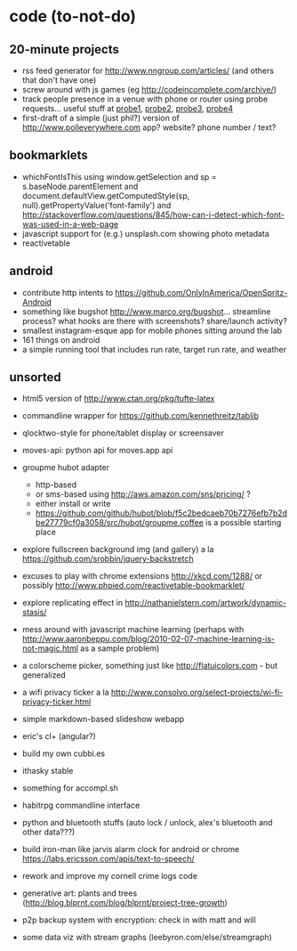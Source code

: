 code (to-not-do)
================

20-minute projects
------------------

- rss feed generator for http://www.nngroup.com/articles/ (and others that
  don't have one)
- screw around with js games (eg http://codeincomplete.com/archive/)
- track people presence in a venue with phone or router using probe requests...
  useful stuff at [probe1][], [probe2][], [probe3][], [probe4][]
- first-draft of a simple (just phil?) version of http://www.polleverywhere.com
  app? website? phone number / text?

[probe1]: http://en.wikipedia.org/wiki/IEEE_802.11#Management_Frames
[probe2]: http://www.whitebyte.info/android/android-wifi-hotspot-manager-class
[probe3]: http://stackoverflow.com/questions/2264929/obtain-mac-address-of-devices-in-range-of-router
[probe4]: http://hak5.org/episodes/haktip-23

bookmarklets
------------

- whichFontIsThis using window.getSelection and sp = s.baseNode.parentElement
  and document.defaultView.getComputedStyle(sp,
  null).getPropertyValue('font-family') and
  http://stackoverflow.com/questions/845/how-can-i-detect-which-font-was-used-in-a-web-page
- javascript support for (e.g.) unsplash.com showing photo metadata
- reactivetable

android
-------

- contribute http intents to
  https://github.com/OnlyInAmerica/OpenSpritz-Android
- something like bugshot http://www.marco.org/bugshot... streamline process?
  what hooks are there with screenshots? share/launch activity?
- smallest instagram-esque app for mobile phones sitting around the lab
- 161 things on android
- a simple running tool that includes run rate, target run rate, and weather

unsorted
--------

- html5 version of http://www.ctan.org/pkg/tufte-latex
- commandline wrapper for https://github.com/kennethreitz/tablib
- qlocktwo-style for phone/tablet display or screensaver
- moves-api: python api for moves.app api
- groupme hubot adapter

  - http-based
  - or sms-based using http://aws.amazon.com/sns/pricing/ ?
  - either install or write
  - https://github.com/github/hubot/blob/f5c2bedcaeb70b7276efb7b2dbe27779cf0a3058/src/hubot/groupme.coffee is a possible starting place

- explore fullscreen background img (and gallery) a la
  https://github.com/srobbin/jquery-backstretch
- excuses to play with chrome extensions http://xkcd.com/1288/ or possibly
  http://www.phpied.com/reactivetable-bookmarklet/
- explore replicating effect in http://nathanielstern.com/artwork/dynamic-stasis/
- mess around with javascript machine learning (perhaps with http://www.aaronbeppu.com/blog/2010-02-07-machine-learning-is-not-magic.html as a sample problem)
- a colorscheme picker, something just like http://flatuicolors.com - but
  generalized
- a wifi privacy ticker a la
  http://www.consolvo.org/select-projects/wi-fi-privacy-ticker.html
- simple markdown-based slideshow webapp
- eric's cl+ (angular?)
- build my own cubbi.es
- ithasky stable
- something for accompl.sh
- habitrpg commandline interface
- python and bluetooth stuffs (auto lock / unlock, alex's bluetooth and other
  data???)
- build iron-man like jarvis alarm clock for android or chrome
  https://labs.ericsson.com/apis/text-to-speech/
- rework and improve my cornell crime logs code
- generative art: plants and trees
  (http://blog.blprnt.com/blog/blprnt/project-tree-growth)
- p2p backup system with encryption: check in with matt and will
- some data viz with stream graphs (leebyron.com/else/streamgraph)
